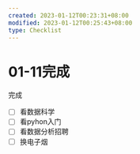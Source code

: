 ```yaml
---
created: 2023-01-12T00:23:31+08:00
modified: 2023-01-12T00:25:43+08:00
type: Checklist
---
```


# 01-11完成

完成
- [ ] 看数据科学
- [ ] 看pyhon入门
- [ ] 看数据分析招聘
- [ ] 换电子烟

